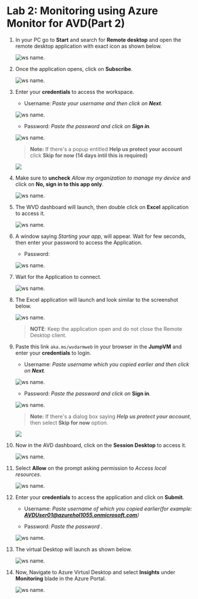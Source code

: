 # Lab 2: Monitoring using Azure Monitor for AVD(Part 2)

1. In your PC go to **Start** and search for **Remote desktop** and open the remote desktop application with exact icon as shown below.

   ![ws name.](media/137.png)
   
1. Once the application opens, click on **Subscribe**.

   ![ws name.](media/a49.png)
  
1. Enter your **credentials** to access the workspace.

   - Username: *Paste your username* **<inject key="AzureAdUserEmail" />** *and then click on **Next**.*
   
   ![ws name.](media/95.png)

   - Password: *Paste the password* **<inject key="AzureAdUserPassword" />** *and click on **Sign in**.*

   ![ws name.](media/96.png)
   
   >**Note:** If there's a popup entitled **Help us protect your account** click **Skip for now (14 days intil this is required)**

   ![](media/skipfornow.png)

1. Make sure to **uncheck** *Allow my organization to manage my device* and click on **No, sign in to this app only**.

   ![ws name.](media/ex4t1s9.png)
      
1. The WVD dashboard will launch, then double click on **Excel** application to access it.

    ![ws name.](media/remotedesktop.png)
   
1. A window saying *Starting your app*, will appear. Wait for few seconds, then enter your password to access the Application.

    - Password: **<inject key="AzureAdUserPassword" />**
   
    ![ws name.](media/ch14.png)

1. Wait for the Application to connect.

    ![ws name.](media/58.png)
   
1. The Excel application will launch and look similar to the screenshot below.

    ![ws name.](media/ch15.png) 
    
   >**NOTE**: Keep the application open and do not close the Remote Desktop client.
   
1. Paste this link ```aka.ms/wvdarmweb``` in your browser in the **JumpVM** and enter your **credentials** to login. 

   - Username: *Paste username* **<inject key="AVD User 01" />** *which you copied earlier and then click on **Next**.*
   
   ![ws name.](media/username.png)

   - Password: *Paste the password* **<inject key="AVD User Password" />** *and click on* **Sign in**.

   ![ws name.](media/password.png)

   >**Note:** If there's a dialog box saying ***Help us protect your account***, then select **Skip for now** option.

   ![](media/login1.png)

1. Now in the AVD dashboard, click on the **Session Desktop** to access it. 

   ![ws name.](media/newrd1.png)

1. Select **Allow** on the prompt asking permission to *Access local resources*.

   ![ws name.](media/uiupdate05.png)

1. Enter your **credentials** to access the application and click on **Submit**.

   - Username: *Paste username of* **<inject key="AVD User 02" />** *which you copied earlier(for example: **AVDUser01@azurehol1055.onmicrosoft.com**)*
   
   - Password: *Paste the password* **<inject key="AVD User Password" />**.
   
   ![ws name.](media/lb52.png)

1. The virtual Desktop will launch as shown below. 

   ![ws name.](media/newrd2.png)
   
1. Now, Navigate to Azure Virtusl Desktop and select **Insights** under **Monitoring** blade in the Azure Portal.

   ![ws name.](media/mon2.png)
